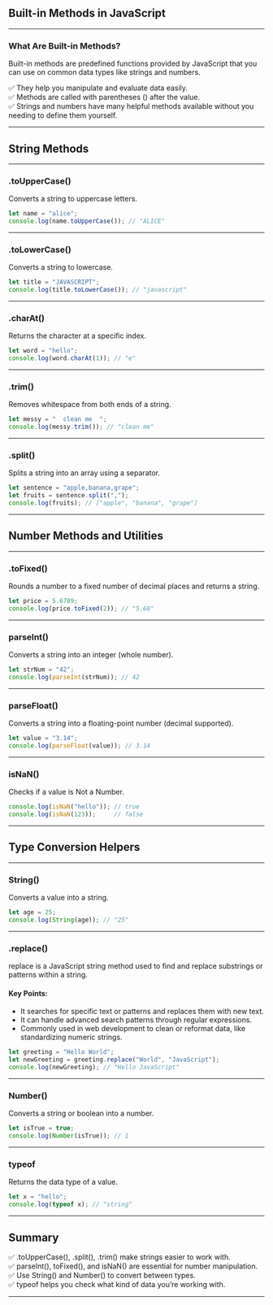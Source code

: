 ## Built-in Methods in JavaScript

---

### What Are Built-in Methods?

<span class="emphasis">Built-in methods</span> are predefined functions provided by JavaScript that you can use on common data types like <span class="secondEmphasis">strings</span> and <span class="secondEmphasis">numbers</span>.

✅ They help you manipulate and evaluate data easily.  
✅ Methods are called with parentheses <span class="codeSnip">()</span> after the value.  
✅ Strings and numbers have many helpful methods available without you needing to define them yourself.

---

## String Methods

---

### .toUpperCase()

Converts a string to uppercase letters.

```javascript
let name = "alice";  
console.log(name.toUpperCase()); // "ALICE"
```

---

### .toLowerCase()

Converts a string to lowercase.

```javascript
let title = "JAVASCRIPT";  
console.log(title.toLowerCase()); // "javascript"
```

---

### .charAt()

Returns the character at a specific index.

```javascript
let word = "hello";  
console.log(word.charAt(1)); // "e"
```

---

### .trim()

Removes whitespace from both ends of a string.

```javascript
let messy = "  clean me  ";  
console.log(messy.trim()); // "clean me"
```

---

### .split()

Splits a string into an array using a separator.

```javascript
let sentence = "apple,banana,grape";  
let fruits = sentence.split(",");  
console.log(fruits); // ["apple", "banana", "grape"]
```

---

## Number Methods and Utilities

---

### .toFixed()

Rounds a number to a fixed number of decimal places and returns a string.

```javascript
let price = 5.6789;  
console.log(price.toFixed(2)); // "5.68"
```

---

### parseInt()

Converts a string into an integer (whole number).

```javascript
let strNum = "42";  
console.log(parseInt(strNum)); // 42
```

---

### parseFloat()

Converts a string into a floating-point number (decimal supported).

```javascript
let value = "3.14";  
console.log(parseFloat(value)); // 3.14
```

---

### isNaN()

Checks if a value is <span class="emphasis">Not a Number</span>.

```javascript
console.log(isNaN("hello")); // true  
console.log(isNaN(123));     // false
```

---

## Type Conversion Helpers

---

### String()

Converts a value into a string.

```javascript
let age = 25;  
console.log(String(age)); // "25"
```

---

### .replace()

<span class="emphasis">replace</span> is a JavaScript string method used to find and replace substrings or patterns within a string.

#### Key Points:

- It searches for specific text or patterns and replaces them with new text.
- It can handle advanced search patterns through regular expressions.
- Commonly used in web development to clean or reformat data, like standardizing numeric strings.

```javascript
let greeting = "Hello World";  
let newGreeting = greeting.replace("World", "JavaScript");  
console.log(newGreeting); // "Hello JavaScript"
```

---

### Number()

Converts a string or boolean into a number.

```javascript
let isTrue = true;  
console.log(Number(isTrue)); // 1
```

---

### typeof

Returns the data type of a value.

```javascript
let x = "hello";  
console.log(typeof x); // "string"
```

---

## Summary

✅ <span class="codeSnip">.toUpperCase()</span>, <span class="codeSnip">.split()</span>, <span class="codeSnip">.trim()</span> make strings easier to work with.  
✅ <span class="codeSnip">parseInt()</span>, <span class="codeSnip">toFixed()</span>, and <span class="codeSnip">isNaN()</span> are essential for number manipulation.  
✅ Use <span class="codeSnip">String()</span> and <span class="codeSnip">Number()</span> to convert between types.  
✅ <span class="codeSnip">typeof</span> helps you check what kind of data you’re working with.

---
